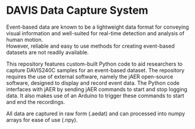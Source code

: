 # DAVIS Data Capture System

Event-based data are known to be a lightweight data format for conveying visual information and well-suited for real-time detection and analysis of human motion.  
However, reliable and easy to use methods for creating event-based datasets are not readily available.

This repository features custom-built Python code to aid researchers to capture DAVIS240C samples for an event-based dataset.
The repository requires the use of external software, namely the jAER open-source software, designed to display and record event data. The Python code interfaces with jAER by sending jAER commands to start and stop logging data. It also makes use of an Arduino to trigger these commands to start and end the recordings.

All data are captured in raw form (.aedat) and can processed into numpy arrays for ease of use (.npy). 
